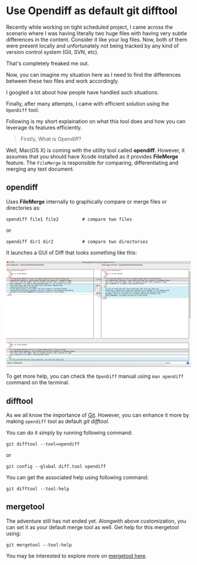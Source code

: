 # Use Opendiff as default git difftool

Recently while working on tight scheduled project, I came across the scenario where I was having literally two huge files with having very subtle differences in the content. Consider it like your log files. Now, both of them were present locally and unfortunately not being tracked by any kind of version control system (Git, SVN, etc).

That's completely freaked me out.

Now, you can imagine my situation here as I need to find the differences between these two files and work accordingly. 

I googled a lot about how people have handled such situations.

Finally, after many attempts, I came with efficient solution using the `OpenDiff` tool.

Following is my short explaination on what this tool does and how you can leverage its features efficiently.

> Firstly, What is Opendiff?

Well, Mac(OS X) is coming with the utility tool called **opendiff**. However, it assumes that you should have Xcode installed as it provides **FileMerge** feature. The `FileMerge` is responsible for comparing, differentiating and merging any text document.

## opendiff
Uses **FileMerge** internally to graphically compare or merge files or directories as: 

```
opendiff file1 file2         # compare two files
```
or
```
opendiff dir1 dir2           # compare two directories
```

It launches a GUI of Diff that looks something like this:  

![alt text](images/opendiff_screenshot.png "Reference Image")

To get more help, you can check the `OpenDiff` manual using ```man opendiff``` command on the terminal.

## difftool
As we all know the importance of [Git](https://git-scm.com/). However, you can enhance it more by making `opendiff` tool as default _git difftool_.

You can do it simply by running following command:
```
git difftool --tool=opendiff
```
or
```
git config --global diff.tool opendiff
```

You can get the associated help using following command:
```
git difftool --tool-help
```

## mergetool
The adventure still has not ended yet. Alongwith above customization, you can set it as your default merge tool as well. Get help for this mergetool using:
```
git mergetool --tool-help
```

You may be interested to explore more on [mergetool here](http://knightlab.northwestern.edu/2014/12/19/how-the-git-mergetool-solved-my-anxiety-fears-and-most-importantly-my-merge-conflicts/).
